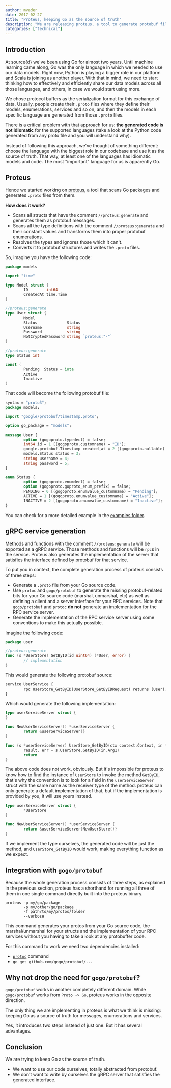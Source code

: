 ```yaml
---
author: mvader
date: 2017-02-27
title: "Proteus, keeping Go as the source of truth"
description: "We are releasing proteus, a tool to generate protobuf files taking Go as the source of truth instead of the other way around."
categories: ["technical"]
---
```


## Introduction

At source{d} we've been using Go for almost two years. Until machine learning came along, Go was the only language in which we needed to use our data models. Right now, Python is playing a bigger role in our platform and Scala is joining as another player. With that in mind, we need to start thinking how to effectively and efficiently share our data models across all those languages, and others, in case we would start using more.

We chose protocol buffers as the serialization format for this exchange of data. Usually, people create their `.proto` files where they define their models, enumerations, services and so on, and then the models in each specific language are generated from those `.proto` files.

There is a critical problem with that approach for us: **the generated code is not idiomatic** for the supported languages (take a look at the Python code generated from any proto file and you will understand why).

Instead of following this approach, we've thought of something different: choose the language with the biggest role in our codebase and use it as the source of truth. That way, at least one of the languages has idiomatic models and code. The most "important" language for us is apparently Go.

## Proteus

Hence we started working on [proteus](https://github.com/src-d/proteus), a tool that scans Go packages and generates `.proto` files from them.

**How does it work?**

* Scans all structs that have the comment `//proteus:generate` and generates them as protobuf messages.
* Scans all the type definitions with the comment `//proteus:generate` and their constant values and transforms them into proper protobuf enumerations.
* Resolves the types and ignores those which it can't.
* Converts it to protobuf structures and writes the `.proto` files.

So, imagine you have the following code:

```go
package models

import "time"

type Model struct {
        ID        int64
        CreatedAt time.Time
}

//proteus:generate
type User struct {
        Model
        Status             Status
        Username           string
        Password           string
        NotCryptedPassword string `proteus:"-"`
}

//proteus:generate
type Status int

const (
        Pending  Status = iota
        Active
        Inactive
)
```

That code will become the following protobuf file:

```proto
syntax = "proto3";
package models;

import "google/protobuf/timestamp.proto";

option go_package = "models";

message User {
        option (gogoproto.typedecl) = false;
        int64 id = 1 [(gogoproto.customname) = "ID"];
        google.protobuf.Timestamp created_at = 2 [(gogoproto.nullable) = false, (gogoproto.stdtime) = true];
        models.Status status = 3;
        string username = 4;
        string password = 5;
}

enum Status {
        option (gogoproto.enumdecl) = false;
        option (gogoproto.goproto_enum_prefix) = false;
        PENDING = 0 [(gogoproto.enumvalue_customname) = "Pending"];
        ACTIVE = 1 [(gogoproto.enumvalue_customname) = "Active"];
        INACTIVE = 2 [(gogoproto.enumvalue_customname) = "Inactive"];
}
```

You can check for a more detailed example in the [examples folder](https://github.com/src-d/proteus/tree/master/example).

## gRPC service generation

Methods and functions with the comment `//proteus:generate` will be exported as a gRPC service. Those methods and functions will be `rpc`s in the service. Proteus also generates the implementation of the server that satisfies the interface defined by protobuf for that service.

To put you in context, the complete generation process of proteus consists of three steps:

* Generate a `.proto` file from your Go source code.
* Use `protoc` and `gogo/protobuf` to generate the missing protobuf-related bits for your Go source code (marshal, unmarshal, etc) as well as defining a client and a server interface for your RPC services. Note that `gogo/protobuf` and `protoc` **do not** generate an implementation for the RPC service server.
* Generate the implementation of the RPC service server using some conventions to make this actually possible.

Imagine the following code:

```go
package user

//proteus:generate
func (s *UserStore) GetByID(id uint64) (*User, error) {
        // implementation
}
```

This would generate the following protobuf source:

```proto
service UserService {
        rpc UserStore_GetByID(UserStore_GetByIDRequest) returns (User);
}
```

Which would generate the following implementation:


```go
type userServiceServer struct {
}

func NewUserServiceServer() *userServiceServer {
        return &userServiceServer{}
}

func (s *userServiceServer) UserStore_GetByID(ctx context.Context, in *UserStore_GetByIDRequest) (result *User, err error) {
        result, err = s.UserStore.GetByID(in.Arg1)
        return
}
```

The above code does not work, obviously. But it's impossible for proteus to know how to find the instance of `UserStore` to invoke the method `GetByID`, that's why the convention is to look for a field in the `userServiceServer` struct with the same name as the receiver type of the method. proteus can only generate a default implementation of that, but if the implementation is provided by you, it will use yours instead.

```go
type userServiceServer struct {
        *UserStore
}

func NewUserServiceServer() *userServiceServer {
        return &userServiceServer{NewUserStore()}
}
```

If we implement the type ourselves, the generated code will be just the method, and `UserStore_GetByID` would work, making everything function as we expect.

## Integration with `gogo/protobuf`

Because the whole generation process consists of three steps, as explained in the previous section, proteus has a shorthand for running all three of them in one single command directly built into the proteus binary.

```
proteus -p my/go/package 
        -p my/other/go/package 
        -f path/to/my/protos/folder
        --verbose
```

This command generates your protos from your Go source code, the marshal/unmarshal for your structs and the implementation of your RPC services without you having to take a look at any protobuffer code.

For this command to work we need two dependencies installed:

* [`protoc`](https://github.com/google/protobuf) command
* `go get github.com/gogo/protobuf/...`

## Why not drop the need for `gogo/protobuf`?

`gogo/protobuf` works in another completely different domain. While `gogo/protobuf` works from `Proto -> Go`, proteus works in the opposite direction.

The only thing we are implementing in proteus is what we think is missing: keeping Go as a source of truth for messages, enumerations and services.

Yes, it introduces two steps instead of just one. But it has several advantages.

## Conclusion

We are trying to keep Go as the source of truth.

* We want to use our code ourselves, totally abstracted from protobuf.
* We don't want to write by ourselves the gRPC server that satisfies the generated interface.
